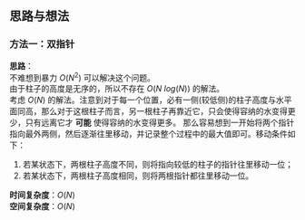 ## 思路与想法
### 方法一：双指针
**思路**：  
不难想到暴力 *O*(*N*<sup>2</sup>) 可以解决这个问题。  
由于柱子的高度是无序的，所以不存在 *O*(*N* *log*(*N*)) 的解法。  
考虑 *O*(*N*) 的解法。注意到对于每一个位置，必有一侧(较低侧)的柱子高度与水平面同高，那么对于这根柱子而言，另一根柱子再靠近它，只会使得容纳的水变得更少，只有远离它才 **可能** 使得容纳的水变得更多。
那么容易想到一开始将两个指针指向最外两侧，然后逐渐往里移动，并记录整个过程中的最大值即可。移动条件如下：  
1. 若某状态下，两根柱子高度不同，则将指向较低的柱子的指针往里移动一位；  
2. 若某状态下，两根柱子高度相同，则将两根指针都往里移动一位。


**时间复杂度**：*O*(*N*)  
**空间复杂度**：*O*(*N*)

